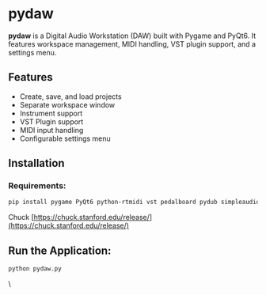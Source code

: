# pydaw

**pydaw** is a Digital Audio Workstation (DAW) built with Pygame and PyQt6. It features workspace management, MIDI handling, VST plugin support, and a settings menu.

## Features
- Create, save, and load projects
- Separate workspace window
- Instrument support
- VST Plugin support
- MIDI input handling
- Configurable settings menu

## Installation
### Requirements:
```bash
pip install pygame PyQt6 python-rtmidi vst pedalboard pydub simpleaudio font mido dawdreamer

```
Chuck
[https://chuck.stanford.edu/release/](https://chuck.stanford.edu/release/)

## Run the Application:

```bash
python pydaw.py
```

\
